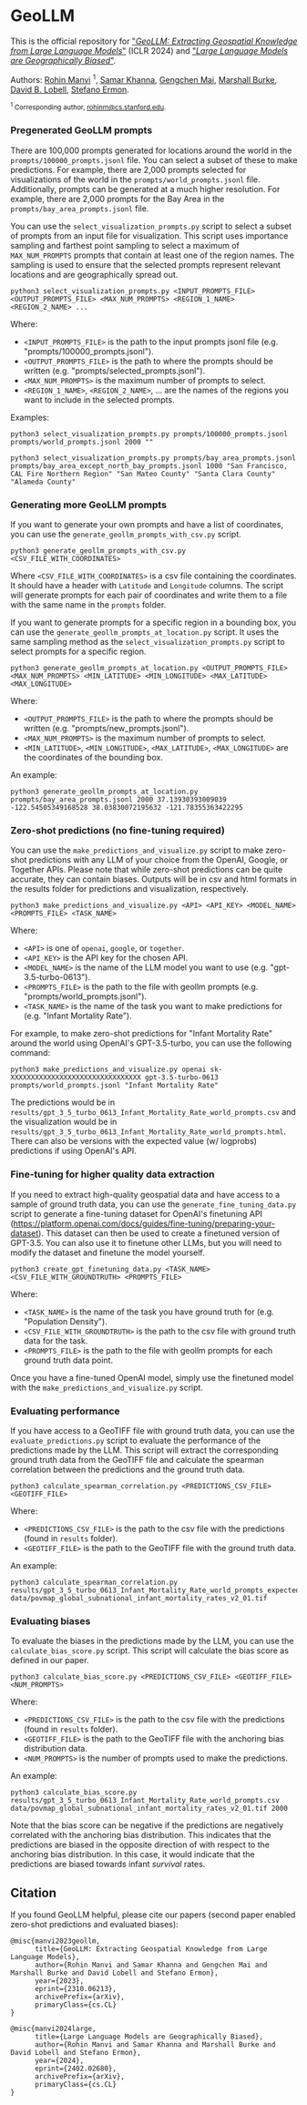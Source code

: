 # GeoLLM

This is the official repository for ["_GeoLLM: Extracting Geospatial Knowledge from Large Language Models_"](https://arxiv.org/abs/2310.06213) (ICLR 2024) and ["_Large Language Models are Geographically Biased_"](https://arxiv.org/abs/2402.02680).

Authors: 
[Rohin Manvi](https://www.linkedin.com/in/rohin-manvi-2a9226187/) <sup>1</sup>,
[Samar Khanna](https://www.linkedin.com/in/samar-khanna-133b8190/), 
[Gengchen Mai](https://gengchenmai.github.io/),
[Marshall Burke](https://web.stanford.edu/~mburke/), 
[David B. Lobell](https://earth.stanford.edu/people/david-lobell#gs.5vndff), 
[Stefano Ermon](https://cs.stanford.edu/~ermon/).

<sub><sup>1</sup> Corresponding author, rohinm@cs.stanford.edu.</sub>


### Pregenerated GeoLLM prompts

There are 100,000 prompts generated for locations around the world in the `prompts/100000_prompts.jsonl` file. You can select a subset of these to make predictions. For example, there are 2,000 prompts selected for visualizations of the world in the `prompts/world_prompts.jsonl` file. Additionally, prompts can be generated at a much higher resolution. For example, there are 2,000 prompts for the Bay Area in the `prompts/bay_area_prompts.jsonl` file.

You can use the `select_visualization_prompts.py` script to select a subset of prompts from an input file for visualization. This script uses importance sampling and farthest point sampling to select a maximum of `MAX_NUM_PROMPTS` prompts that contain at least one of the region names. The sampling is used to ensure that the selected prompts represent relevant locations and are geographically spread out.

```shell
python3 select_visualization_prompts.py <INPUT_PROMPTS_FILE> <OUTPUT_PROMPTS_FILE> <MAX_NUM_PROMPTS> <REGION_1_NAME> <REGION_2_NAME> ...
```

Where:
- `<INPUT_PROMPTS_FILE>` is the path to the input prompts jsonl file (e.g. "prompts/100000_prompts.jsonl").
- `<OUTPUT_PROMPTS_FILE>` is the path to where the prompts should be written (e.g. "prompts/selected_prompts.jsonl").
- `<MAX_NUM_PROMPTS>` is the maximum number of prompts to select.
- `<REGION_1_NAME>`, `<REGION_2_NAME>`, ... are the names of the regions you want to include in the selected prompts.

Examples:

```shell
python3 select_visualization_prompts.py prompts/100000_prompts.jsonl prompts/world_prompts.jsonl 2000 ""
```

```shell
python3 select_visualization_prompts.py prompts/bay_area_prompts.jsonl prompts/bay_area_except_north_bay_prompts.jsonl 1000 "San Francisco, CAL Fire Northern Region" "San Mateo County" "Santa Clara County" "Alameda County"
```

### Generating more GeoLLM prompts

If you want to generate your own prompts and have a list of coordinates, you can use the `generate_geollm_prompts_with_csv.py` script.

```shell
python3 generate_geollm_prompts_with_csv.py <CSV_FILE_WITH_COORDINATES>
```

Where `<CSV_FILE_WITH_COORDINATES>` is a csv file containing the coordinates. It should have a header with `Latitude` and `Longitude` columns. The script will generate prompts for each pair of coordinates and write them to a file with the same name in the `prompts` folder.

If you want to generate prompts for a specific region in a bounding box, you can use the `generate_geollm_prompts_at_location.py` script. It uses the same sampling method as the `select_visualization_prompts.py` script to select prompts for a specific region.

```shell
python3 generate_geollm_prompts_at_location.py <OUTPUT_PROMPTS_FILE> <MAX_NUM_PROMPTS> <MIN_LATITUDE> <MIN_LONGITUDE> <MAX_LATITUDE> <MAX_LONGITUDE>
```

Where:
- `<OUTPUT_PROMPTS_FILE>` is the path to where the prompts should be written (e.g. "prompts/new_prompts.jsonl").
- `<MAX_NUM_PROMPTS>` is the maximum number of prompts to select.
- `<MIN_LATITUDE>`, `<MIN_LONGITUDE>`, `<MAX_LATITUDE>`, `<MAX_LONGITUDE>` are the coordinates of the bounding box.

An example:

```shell
python3 generate_geollm_prompts_at_location.py prompts/bay_area_prompts.jsonl 2000 37.13930393009039 -122.54505349168528 38.03830072195632 -121.78355363422295
```

### Zero-shot predictions (no fine-tuning required)

You can use the `make_predictions_and_visualize.py` script to make zero-shot predictions with any LLM of your choice from the OpenAI, Google, or Together APIs. Please note that while zero-shot predictions can be quite accurate, they can contain biases. Outputs will be in csv and html formats in the results folder for predictions and visualization, respectively.

```shell
python3 make_predictions_and_visualize.py <API> <API_KEY> <MODEL_NAME> <PROMPTS_FILE> <TASK_NAME>
```

Where: 
- `<API>` is one of `openai`, `google`, or `together`.
- `<API_KEY>` is the API key for the chosen API.
- `<MODEL_NAME>` is the name of the LLM model you want to use (e.g. "gpt-3.5-turbo-0613").
- `<PROMPTS_FILE>` is the path to the file with geollm prompts (e.g. "prompts/world_prompts.jsonl").
- `<TASK_NAME>` is the name of the task you want to make predictions for (e.g. "Infant Mortality Rate").

For example, to make zero-shot predictions for "Infant Mortality Rate" around the world using OpenAI's GPT-3.5-turbo, you can use the following command:

```shell
python3 make_predictions_and_visualize.py openai sk-XXXXXXXXXXXXXXXXXXXXXXXXXXXXXXXX gpt-3.5-turbo-0613 prompts/world_prompts.jsonl "Infant Mortality Rate"
```

The predictions would be in `results/gpt_3_5_turbo_0613_Infant_Mortality_Rate_world_prompts.csv` and the visualization would be in `results/gpt_3_5_turbo_0613_Infant_Mortality_Rate_world_prompts.html`. There can also be versions with the expected value (w/ logprobs) predictions if using OpenAI's API.

### Fine-tuning for higher quality data extraction

If you need to extract high-quality geospatial data and have access to a sample of ground truth data, you can use the `generate_fine_tuning_data.py` script to generate a fine-tuning dataset for OpenAI's finetuning API (https://platform.openai.com/docs/guides/fine-tuning/preparing-your-dataset). This dataset can then be used to create a finetuned version of GPT-3.5. You can also use it to finetune other LLMs, but you will need to modify the dataset and finetune the model yourself.

```shell
python3 create_gpt_finetuning_data.py <TASK_NAME> <CSV_FILE_WITH_GROUNDTRUTH> <PROMPTS_FILE>
```

Where:
- `<TASK_NAME>` is the name of the task you have ground truth for (e.g. "Population Density").
- `<CSV_FILE_WITH_GROUNDTRUTH>` is the path to the csv file with ground truth data for the task.
- `<PROMPTS_FILE>` is the path to the file with geollm prompts for each ground truth data point.

Once you have a fine-tuned OpenAI model, simply use the finetuned model with the `make_predictions_and_visualize.py` script.

### Evaluating performance

If you have access to a GeoTIFF file with ground truth data, you can use the `evaluate_predictions.py` script to evaluate the performance of the predictions made by the LLM. This script will extract the corresponding ground truth data from the GeoTIFF file and calculate the spearman correlation between the predictions and the ground truth data.

```shell
python3 calculate_spearman_correlation.py <PREDICTIONS_CSV_FILE> <GEOTIFF_FILE>
```

Where:
- `<PREDICTIONS_CSV_FILE>` is the path to the csv file with the predictions (found in `results` folder).
- `<GEOTIFF_FILE>` is the path to the GeoTIFF file with the ground truth data.

An example:

```shell
python3 calculate_spearman_correlation.py results/gpt_3_5_turbo_0613_Infant_Mortality_Rate_world_prompts_expected_value.csv data/povmap_global_subnational_infant_mortality_rates_v2_01.tif
```

### Evaluating biases

To evaluate the biases in the predictions made by the LLM, you can use the `calculate_bias_score.py` script. This script will calculate the bias score as defined in our paper.

```shell
python3 calculate_bias_score.py <PREDICTIONS_CSV_FILE> <GEOTIFF_FILE> <NUM_PROMPTS>
```

Where:
- `<PREDICTIONS_CSV_FILE>` is the path to the csv file with the predictions (found in `results` folder).
- `<GEOTIFF_FILE>` is the path to the GeoTIFF file with the anchoring bias distribution data.
- `<NUM_PROMPTS>` is the number of prompts used to make the predictions.

An example:

```shell
python3 calculate_bias_score.py results/gpt_3_5_turbo_0613_Infant_Mortality_Rate_world_prompts.csv data/povmap_global_subnational_infant_mortality_rates_v2_01.tif 2000
```

Note that the bias score can be negative if the predictions are negatively correlated with the anchoring bias distribution. This indicates that the predictions are biased in the opposite direction of with respect to the anchoring bias distribution. In this case, it would indicate that the predictions are biased towards infant _survival_ rates.

## Citation
If you found GeoLLM helpful, please cite our papers (second paper enabled zero-shot predictions and evaluated biases):
```
@misc{manvi2023geollm,
      title={GeoLLM: Extracting Geospatial Knowledge from Large Language Models}, 
      author={Rohin Manvi and Samar Khanna and Gengchen Mai and Marshall Burke and David Lobell and Stefano Ermon},
      year={2023},
      eprint={2310.06213},
      archivePrefix={arXiv},
      primaryClass={cs.CL}
}

@misc{manvi2024large,
      title={Large Language Models are Geographically Biased}, 
      author={Rohin Manvi and Samar Khanna and Marshall Burke and David Lobell and Stefano Ermon},
      year={2024},
      eprint={2402.02680},
      archivePrefix={arXiv},
      primaryClass={cs.CL}
}
```
